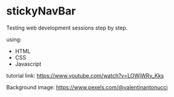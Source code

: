 # stickyNavBar

Testing web development sessions step by step.

using:
+ HTML
+ CSS
+ Javascript

tutorial link: <https://www.youtube.com/watch?v=LOWjWRy_Kks>

Background image: <https://www.pexels.com/@valentinantonucci>
